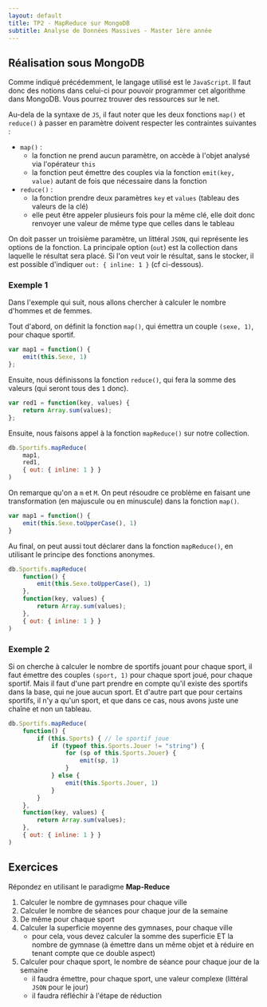 ```yaml
---
layout: default
title: TP2 - MapReduce sur MongoDB
subtitle: Analyse de Données Massives - Master 1ère année
---
```



## Réalisation sous MongoDB

Comme indiqué précédemment, le langage utilisé est le `JavaScript`. Il faut donc des notions dans celui-ci pour pouvoir programmer cet algorithme dans MongoDB. Vous pourrez trouver des ressources sur le net.

Au-dela de la syntaxe de `JS`, il faut noter que les deux fonctions `map()` et `reduce()` à passer en paramètre doivent respecter les contraintes suivantes :

- `map()` :
    - la fonction ne prend aucun paramètre, on accède à l'objet analysé via l'opérateur `this`
    - la fonction peut émettre des couples via la fonction `emit(key, value)` autant de fois que nécessaire dans la fonction
- `reduce()` :
    - la fonction prendre deux paramètres `key` et `values` (tableau des valeurs de la clé)
    - elle peut être appeler plusieurs fois pour la même clé, elle doit donc renvoyer une valeur de même type que celles dans le tableau

On doit passer un troisième paramètre, un littéral `JSON`, qui représente les options de la fonction. La principale option (`out`) est la collection dans laquelle le résultat sera placé. Si l'on veut voir le résultat, sans le stocker, il est possible d'indiquer `out: { inline: 1 }` (cf ci-dessous).

### Exemple 1

Dans l'exemple qui suit, nous allons chercher à calculer le nombre d'hommes et de femmes.

Tout d'abord, on définit la fonction `map()`, qui émettra un couple `(sexe, 1)`, pour chaque sportif.

```js
var map1 = function() {
    emit(this.Sexe, 1)
};
```

Ensuite, nous définissons la fonction `reduce()`, qui fera la somme des valeurs (qui seront tous des `1` donc).

```js
var red1 = function(key, values) {
    return Array.sum(values);
};
```

Ensuite, nous faisons appel à la fonction `mapReduce()` sur notre collection.

```js
db.Sportifs.mapReduce(
    map1,
    red1,
    { out: { inline: 1 } }
)
```

On remarque qu'on a `m` et `M`. On peut résoudre ce problème en faisant une transformation (en majuscule ou en minuscule) dans la fonction `map()`.

```js
var map1 = function() {
    emit(this.Sexe.toUpperCase(), 1)
}
```

Au final, on peut aussi tout déclarer dans la fonction `mapReduce()`, en utilisant le principe des fonctions anonymes.

```js
db.Sportifs.mapReduce(
    function() {
        emit(this.Sexe.toUpperCase(), 1)
    },
    function(key, values) {
        return Array.sum(values);
    },
    { out: { inline: 1 } }
)
```

### Exemple 2

Si on cherche à calculer le nombre de sportifs jouant pour chaque sport, il faut émettre des couples `(sport, 1)` pour chaque sport joué, pour chaque sportif. Mais il faut d'une part prendre en compte qu'il existe des sportifs dans la base, qui ne joue aucun sport. Et d'autre part que pour certains sportifs, il n'y a qu'un sport, et que dans ce cas, nous avons juste une chaîne et non un tableau.

```js
db.Sportifs.mapReduce(
    function() {
        if (this.Sports) { // le sportif joue
            if (typeof this.Sports.Jouer != "string") {
                for (sp of this.Sports.Jouer) {
                    emit(sp, 1)
                }
            } else {
                emit(this.Sports.Jouer, 1)
            }
        }
    },
    function(key, values) {
        return Array.sum(values);
    },
    { out: { inline: 1 } }
)
```

## Exercices

Répondez en utilisant le paradigme **Map-Reduce**

1. Calculer le nombre de gymnases pour chaque ville
1. Calculer le nombre de séances pour chaque jour de la semaine
1. De même pour chaque sport
1. Calculer la superficie moyenne des gymnases, pour chaque ville
    - pour cela, vous devez calculer la somme des superficie ET la nombre de gymnase (à émettre dans un même objet et à réduire en tenant compte que ce double aspect)
1. Calculer pour chaque sport, le nombre de séance pour chaque jour de la semaine
    - il faudra émettre, pour chaque sport, une valeur complexe (littéral `JSON` pour le jour)
    - il faudra réfléchir à l'étape de réduction





